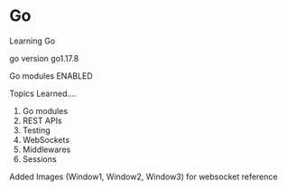 # Go
Learning Go

go version go1.17.8

Go modules ENABLED

Topics Learned....

1. Go modules
2. REST APIs
3. Testing
4. WebSockets
5. Middlewares
6. Sessions



Added Images (Window1, Window2, Window3) for websocket reference